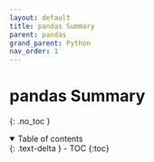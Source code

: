 ```yaml
---
layout: default
title: pandas Summary
parent: pandas
grand_parent: Python
nav_order: 1
---
```


# pandas Summary
{: .no_toc }

<details open markdown="block">
  <summary>
    Table of contents
  </summary>
  {: .text-delta }
- TOC
{:toc}
</details>

<!------------------------------------ STEP ------------------------------------>
